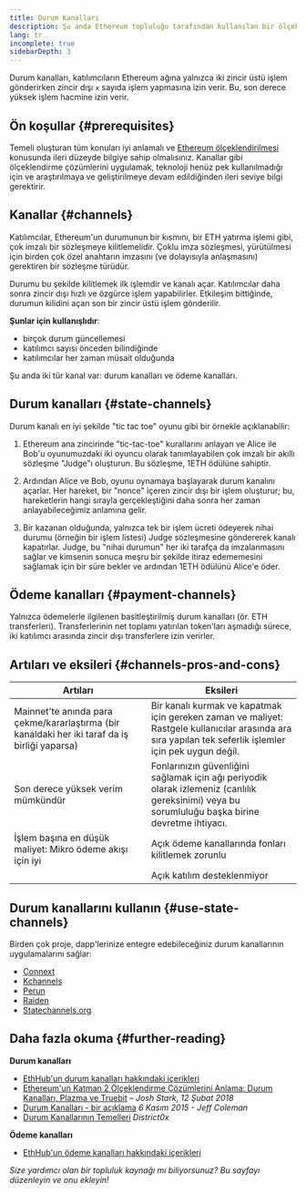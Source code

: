 ```yaml
---
title: Durum Kanalları
description: Şu anda Ethereum topluluğu tarafından kullanılan bir ölçeklendirme çözümü olarak durum kanallarına ve ödeme kanallarına giriş.
lang: tr
incomplete: true
sidebarDepth: 3
---
```


Durum kanalları, katılımcıların Ethereum ağına yalnızca iki zincir üstü işlem gönderirken zincir dışı `x` sayıda işlem yapmasına izin verir. Bu, son derece yüksek işlem hacmine izin verir.

## Ön koşullar {#prerequisites}

Temeli oluşturan tüm konuları iyi anlamalı ve [Ethereum ölçeklendirilmesi](/developers/docs/scaling/) konusunda ileri düzeyde bilgiye sahip olmalısınız. Kanallar gibi ölçeklendirme çözümlerini uygulamak, teknoloji henüz pek kullanılmadığı için ve araştırılmaya ve geliştirilmeye devam edildiğinden ileri seviye bilgi gerektirir.

## Kanallar {#channels}

Katılımcılar, Ethereum'un durumunun bir kısmını, bir ETH yatırma işlemi gibi, çok imzalı bir sözleşmeye kilitlemelidir. Çoklu imza sözleşmesi, yürütülmesi için birden çok özel anahtarın imzasını (ve dolayısıyla anlaşmasını) gerektiren bir sözleşme türüdür.

Durumu bu şekilde kilitlemek ilk işlemdir ve kanalı açar. Katılımcılar daha sonra zincir dışı hızlı ve özgürce işlem yapabilirler. Etkileşim bittiğinde, durumun kilidini açan son bir zincir üstü işlem gönderilir.

**Şunlar için kullanışlıdır**:

- birçok durum güncellemesi
- katılımcı sayısı önceden bilindiğinde
- katılımcılar her zaman müsait olduğunda

Şu anda iki tür kanal var: durum kanalları ve ödeme kanalları.

## Durum kanalları {#state-channels}

Durum kanalı en iyi şekilde "tic tac toe" oyunu gibi bir örnekle açıklanabilir:

1. Ethereum ana zincirinde "tic-tac-toe" kurallarını anlayan ve Alice ile Bob'u oyunumuzdaki iki oyuncu olarak tanımlayabilen çok imzalı bir akıllı sözleşme "Judge"ı oluşturun. Bu sözleşme, 1ETH ödülüne sahiptir.

2. Ardından Alice ve Bob, oyunu oynamaya başlayarak durum kanalını açarlar. Her hareket, bir "nonce" içeren zincir dışı bir işlem oluşturur; bu, hareketlerin hangi sırayla gerçekleştiğini daha sonra her zaman anlayabileceğimiz anlamına gelir.

3. Bir kazanan olduğunda, yalnızca tek bir işlem ücreti ödeyerek nihai durumu (örneğin bir işlem listesi) Judge sözleşmesine göndererek kanalı kapatırlar. Judge, bu "nihai durumun" her iki tarafça da imzalanmasını sağlar ve kimsenin sonuca meşru bir şekilde itiraz edememesini sağlamak için bir süre bekler ve ardından 1ETH ödülünü Alice'e öder.

## Ödeme kanalları {#payment-channels}

Yalnızca ödemelerle ilgilenen basitleştirilmiş durum kanalları (ör. ETH transferleri). Transferlerinin net toplamı yatırılan token'ları aşmadığı sürece, iki katılımcı arasında zincir dışı transferlere izin verirler.

## Artıları ve eksileri {#channels-pros-and-cons}

| Artıları                                                                                       | Eksileri                                                                                                                                                 |
| ---------------------------------------------------------------------------------------------- | -------------------------------------------------------------------------------------------------------------------------------------------------------- |
| Mainnet'te anında para çekme/kararlaştırma (bir kanaldaki her iki taraf da iş birliği yaparsa) | Bir kanalı kurmak ve kapatmak için gereken zaman ve maliyet: Rastgele kullanıcılar arasında ara sıra yapılan tek seferlik işlemler için pek uygun değil. |
| Son derece yüksek verim mümkündür                                                              | Fonlarınızın güvenliğini sağlamak için ağı periyodik olarak izlemeniz (canlılık gereksinimi) veya bu sorumluluğu başka birine devretme ihtiyacı.         |
| İşlem başına en düşük maliyet: Mikro ödeme akışı için iyi                                      | Açık ödeme kanallarında fonları kilitlemek zorunlu                                                                                                       |
|                                                                                                | Açık katılım desteklenmiyor                                                                                                                              |

## Durum kanallarını kullanın {#use-state-channels}

Birden çok proje, dapp'lerinize entegre edebileceğiniz durum kanallarının uygulamalarını sağlar:

- [Connext](https://connext.network/)
- [Kchannels](https://www.kchannels.io/)
- [Perun](https://perun.network/)
- [Raiden](https://raiden.network/)
- [Statechannels.org](https://statechannels.org/)

## Daha fazla okuma {#further-reading}

**Durum kanalları**

- [EthHub'un durum kanalları hakkındaki içerikleri](https://docs.ethhub.io/ethereum-roadmap/layer-2-scaling/state-channels/)
- [Ethereum'un Katman 2 Ölçeklendirme Çözümlerini Anlama: Durum Kanalları, Plazma ve Truebit](https://medium.com/l4-media/making-sense-of-ethereums-layer-2-scaling-solutions-state-channels-plasma-and-truebit-22cb40dcc2f4) _– Josh Stark, 12 Şubat 2018_
- [Durum Kanalları - bir açıklama](https://www.jeffcoleman.ca/state-channels/) _6 Kasım 2015 - Jeff Coleman_
- [Durum Kanallarının Temelleri](https://education.district0x.io/general-topics/understanding-ethereum/basics-state-channels/) _District0x_

**Ödeme kanalları**

- [EthHub'un ödeme kanalları hakkındaki içerikleri](https://docs.ethhub.io/ethereum-roadmap/layer-2-scaling/payment-channels/)

_Size yardımcı olan bir topluluk kaynağı mı biliyorsunuz? Bu sayfayı düzenleyin ve onu ekleyin!_
